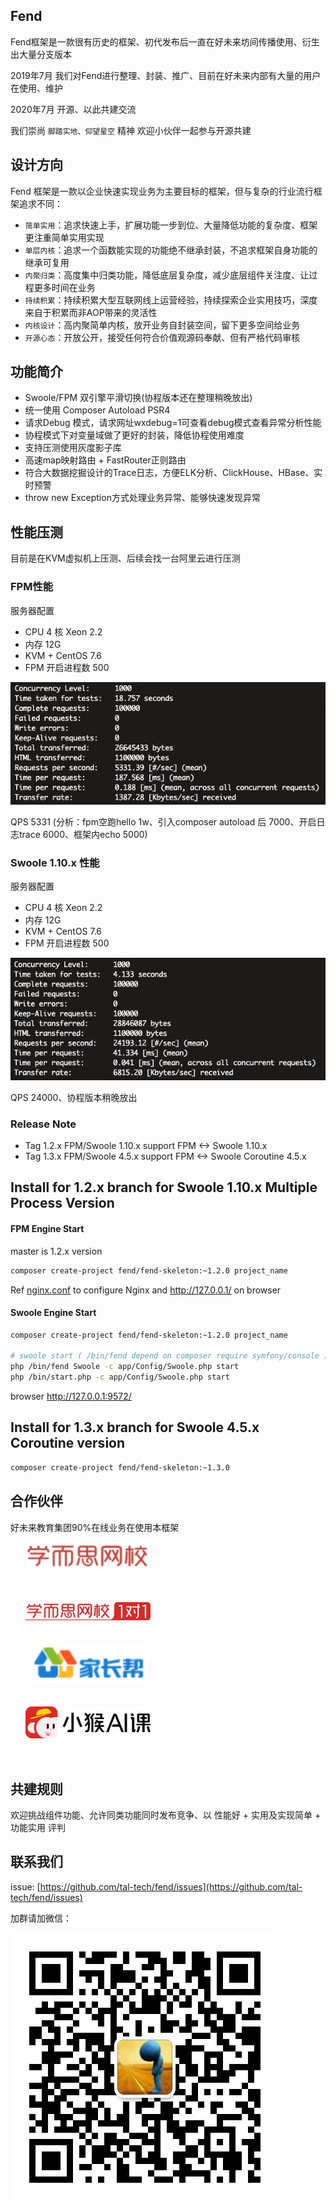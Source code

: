 ## Fend

Fend框架是一款很有历史的框架、初代发布后一直在好未来坊间传播使用、衍生出大量分支版本 

2019年7月 我们对Fend进行整理、封装、推广、目前在好未来内部有大量的用户在使用、维护 

2020年7月 开源、以此共建交流 

我们崇尚 `脚踏实地、仰望星空` 精神 欢迎小伙伴一起参与开源共建

## 设计方向

Fend 框架是一款以企业快速实现业务为主要目标的框架，但与复杂的行业流行框架追求不同： 
 * `简单实用`：追求快速上手，扩展功能一步到位、大量降低功能的复杂度、框架更注重简单实用实现
 * `单层内核`：追求一个函数能实现的功能绝不继承封装，不追求框架自身功能的继承可复用 
 * `内聚归类`：高度集中归类功能，降低底层复杂度，减少底层组件关注度、让过程更多时间在业务
 * `持续积累`：持续积累大型互联网线上运营经验，持续探索企业实用技巧，深度来自于积累而非AOP带来的灵活性
 * `内核设计`：高内聚简单内核，放开业务自封装空间，留下更多空间给业务
 * `开源心态`：开放公开，接受任何符合价值观源码奉献、但有严格代码审核

## 功能简介
 * Swoole/FPM 双引擎平滑切换(协程版本还在整理稍晚放出)
 * 统一使用 Composer Autoload PSR4
 * 请求Debug 模式，请求网址wxdebug=1可查看debug模式查看异常分析性能
 * 协程模式下对变量域做了更好的封装，降低协程使用难度
 * 支持压测使用灰度影子库
 * 高速map映射路由 + FastRouter正则路由
 * 符合大数据挖掘设计的Trace日志，方便ELK分析、ClickHouse、HBase、实时预警
 * throw new Exception方式处理业务异常、能够快速发现异常

## 性能压测
目前是在KVM虚拟机上压测、后续会找一台阿里云进行压测 

### FPM性能
 服务器配置
 * CPU 4 核 Xeon 2.2
 * 内存 12G
 * KVM + CentOS 7.6
 * FPM 开启进程数 500
 
 ![](./assets/fpm_perform.png) 
 
QPS 5331 (分析：fpm空跑hello 1w、引入composer autoload 后 7000、开启日志trace 6000、框架内echo 5000)
 
### Swoole 1.10.x 性能
 服务器配置
 * CPU 4 核 Xeon 2.2
 * 内存 12G
 * KVM + CentOS 7.6
 * FPM 开启进程数 500
 
 ![](./assets/swoole_perform.png) 
  
QPS 24000、协程版本稍晚放出

### Release Note
 * Tag 1.2.x FPM/Swoole 1.10.x support FPM \<-\> Swoole 1.10.x
 * Tag 1.3.x FPM/Swoole 4.5.x support FPM \<-\> Swoole Coroutine 4.5.x

## Install for 1.2.x branch for Swoole 1.10.x Multiple Process Version

#### FPM Engine Start
master is 1.2.x version 

```bash
composer create-project fend/fend-skeleton:~1.2.0 project_name
```

Ref [nginx.conf](https://github.com/tal-tech/fend/blob/master/nginx.conf) to configure Nginx and http://127.0.0.1/ on browser 

#### Swoole Engine Start

```bash
composer create-project fend/fend-skeleton:~1.2.0 project_name

# swoole start ( /bin/fend depend on composer require symfony/console )
php /bin/fend Swoole -c app/Config/Swoole.php start
php /bin/start.php -c app/Config/Swoole.php start
```

browser http://127.0.0.1:9572/ 

## Install for 1.3.x branch for Swoole 4.5.x Coroutine version
```bash
composer create-project fend/fend-skeleton:~1.3.0
```

## 合作伙伴
好未来教育集团90%在线业务在使用本框架

<ul style="line-height: 80px;list-style: none">
    <li><a href="https://www.xueersi.com"> <img src="./assets/xeswx.png" width="200" alt="好未来网校"/> </a></li>
    <li><a href="https://fudao.xes1v1.com/"> <img src="./assets/xes1v1.jpg" width="200" alt="好未来网校1v1"/> </a></li>
    <li><a href="http://www.jzb.com/"> <img src="./assets/jzb.png" width="200" alt="家长帮"/> </a></li>
    <li><a href="https://xiaohou.xueersi.com/"> <img src="./assets/xiaohouai.png" width="200" alt="好未来小猴AI课"/> </a></li>
</ul>

## 共建规则
欢迎挑战组件功能、允许同类功能同时发布竞争、以 性能好 + 实用及实现简单 + 功能实用 评判

## 联系我们
issue: [https://github.com/tal-tech/fend/issues](https://github.com/tal-tech/fend/issues) 

加群请加微信： 

![](./assets/contactus.png) 